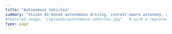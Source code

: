 ```yaml
---
title: "Autonomous Vehicles"
summary: "Vision AI-based autonomous driving, context-aware autonomy, and adversarial robustness for resilient AV systems."
#featured_image: "/uploads/autonomous-vehicles.jpg"   # pick a representative image
type: page
---
```

